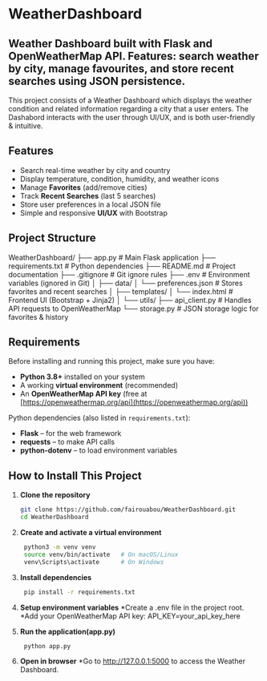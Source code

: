 # WeatherDashboard

## Weather Dashboard built with Flask and OpenWeatherMap API. Features: search weather by city, manage favourites, and store recent searches using JSON persistence.

This project consists of a Weather Dashboard which displays the weather condition and related information regarding a city that a user enters. The Dashabord interacts with the user through UI/UX, and is both user-friendly & intuitive. 

## Features
- Search real-time weather by city and country  
- Display temperature, condition, humidity, and weather icons  
- Manage **Favorites** (add/remove cities)  
- Track **Recent Searches** (last 5 searches)  
- Store user preferences in a local JSON file  
- Simple and responsive **UI/UX** with Bootstrap  

## Project Structure
WeatherDashboard/
├── app.py # Main Flask application
├── requirements.txt # Python dependencies
├── README.md # Project documentation
├── .gitignore # Git ignore rules
├── .env # Environment variables (ignored in Git)
│
├── data/
│ └── preferences.json # Stores favorites and recent searches
│
├── templates/
│ └── index.html # Frontend UI (Bootstrap + Jinja2)
│
└── utils/
├── api_client.py # Handles API requests to OpenWeatherMap
└── storage.py # JSON storage logic for favorites & history

## Requirements
Before installing and running this project, make sure you have:

- **Python 3.8+** installed on your system  
- A working **virtual environment** (recommended)  
- An **OpenWeatherMap API key** (free at [https://openweathermap.org/api](https://openweathermap.org/api))  

Python dependencies (also listed in `requirements.txt`):
- **Flask** – for the web framework
- **requests** – to make API calls
- **python-dotenv** – to load environment variables


## How to Install This Project

1. **Clone the repository**
   ```bash
   git clone https://github.com/fairouabou/WeatherDashboard.git
   cd WeatherDashboard

2. **Create and activate a virtual environment**
   ```bash
    python3 -m venv venv
    source venv/bin/activate   # On macOS/Linux
    venv\Scripts\activate      # On Windows

3. **Install dependencies**
   ```bash
    pip install -r requirements.txt

4. **Setup environment variables**
    *Create a .env file in the project root.
    *Add your OpenWeatherMap API key:
    API_KEY=your_api_key_here

5. **Run the application(app.py)**
   ```bash
    python app.py

6. **Open in browser**
    *Go to http://127.0.0.1:5000 to access the Weather Dashboard.


